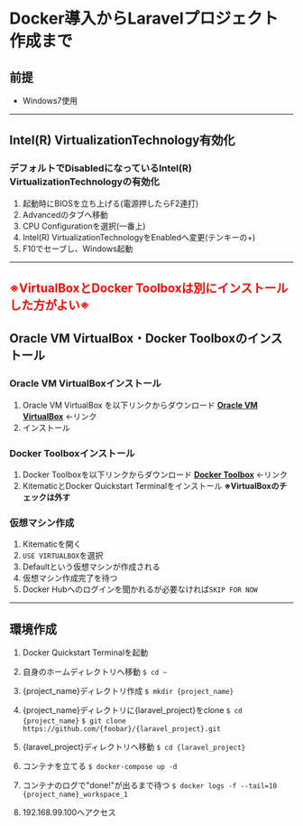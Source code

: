 # Docker導入からLaravelプロジェクト作成まで

## **前提**
+ Windows7使用

---
## **Intel(R) VirtualizationTechnology有効化**
### デフォルトでDisabledになっているIntel(R) VirtualizationTechnologyの有効化
1. 起動時にBIOSを立ち上げる(電源押したらF2連打)
2. Advancedのタブへ移動
3. CPU Configurationを選択(一番上)
4. Intel(R) VirtualizationTechnologyをEnabledへ変更(テンキーの+)
5. F10でセーブし、Windows起動
---

## **<font color="Red">※VirtualBoxとDocker Toolboxは別にインストールした方がよい※</font>**

## **Oracle VM VirtualBox・Docker Toolboxのインストール**
### Oracle VM VirtualBoxインストール
1. Oracle VM VirtualBox を以下リンクからダウンロード
[**Oracle VM VirtualBox**](http://www.oracle.com/technetwork/server-storage/virtualbox/downloads/index.html?ssSourceSiteId=otnjp) <-リンク
2. インストール

### Docker Toolboxインストール
1. Docker Toolboxを以下リンクからダウンロード
[**Docker Toolbox**](https://www.docker.com/products/docker-toolbox) <-リンク
2. KitematicとDocker Quickstart Terminalをインストール
**※VirtualBoxのチェックは外す**

### 仮想マシン作成
1. Kitematicを開く
2. `USE VIRTUALBOX`を選択
3. Defaultという仮想マシンが作成される
4. 仮想マシン作成完了を待つ
5. Docker Hubへのログインを聞かれるが必要なければ`SKIP FOR NOW`
---
## **環境作成**
1. Docker Quickstart Terminalを起動

2. 自身のホームディレクトリへ移動
``$ cd ~``

3. {project_name}ディレクトリ作成
``$ mkdir {project_name}``

4. {project_name}ディレクトリに{laravel_project}をclone
``$ cd {project_name}``
``$ git clone https://github.com/{foobar}/{laravel_project}.git``

5. {laravel_project}ディレクトリへ移動
``$ cd {laravel_project}``

6. コンテナを立てる
``$ docker-compose up -d``

7. コンテナのログで"done!"が出るまで待つ
``$ docker logs -f --tail=10 {project_name}_workspace_1``

8. 192.168.99.100へアクセス
